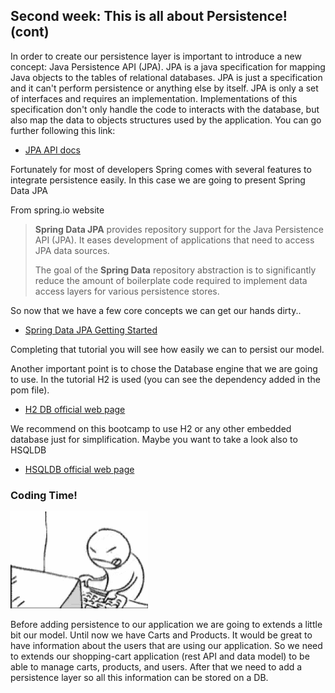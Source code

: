 ## Second week: This is all about Persistence! (cont)
In order to create our persistence layer is important to introduce a new concept: Java Persistence API (JPA). JPA is a java specification for mapping Java objects to the tables of relational databases. JPA is just a specification and it can't perform persistence or anything else by itself. JPA is only a set of interfaces and requires an implementation. Implementations of this specification don't only handle the code to interacts with the database, but also map the data to objects structures used by the application. You can go further following this link:

- [JPA API docs](https://docs.oracle.com/javaee/7/tutorial/persistence-intro.htm)

Fortunately for most of developers Spring comes with several features to integrate persistence easily. In this case we are going to present Spring Data JPA

From spring.io website
>**Spring Data JPA** provides repository support for the Java Persistence API (JPA). It eases development of applications that need to access JPA data sources. 
>
>The goal of the **Spring Data** repository abstraction is to significantly reduce the amount of boilerplate code required to implement data access layers for various persistence stores.

So now that we have a few core concepts we can get our hands dirty..

- [Spring Data JPA Getting Started](https://spring.io/guides/gs/accessing-data-jpa/)

Completing that tutorial you will see how easily we can to persist our model. 

Another important point is to chose the Database engine that we are going to use. In the tutorial H2 is used (you can see the dependency added in the pom file).

- [H2 DB official web page](http://www.h2database.com/html/main.html)

We recommend on this bootcamp to use H2 or any other embedded database just for simplification. Maybe you want to take a look also to HSQLDB

- [HSQLDB official web page](http://hsqldb.org/)

### Coding Time!
![coder](./docs/img/coder.gif)

Before adding persistence to our application we are going to extends a little bit our model. Until now we have Carts and Products. It would be great to have information about the users that are using our application. So we need to extends our shopping-cart application (rest API and data model) to be able to manage carts, products, and users. After that we need to add a persistence layer so all this information can be stored on a DB.